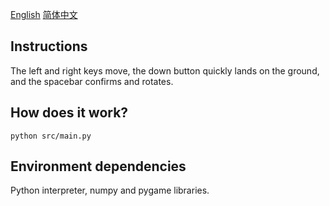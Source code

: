 [English](https://github.com/zhinasibuji/tetris/) [简体中文](https://github.com/zhinasibuji/tetris/blob/master/README_CN.md)

## Instructions

The left and right keys move, the down button quickly lands on the ground, and the spacebar confirms and rotates.

## How does it work?

    python src/main.py

## Environment dependencies

Python interpreter, numpy and pygame libraries.